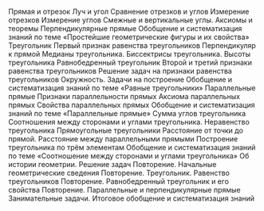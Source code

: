 
Прямая и отрезок
Луч и угол
Сравнение отрезков и углов
Измерение отрезков
Измерение углов
Смежные и вертикальные углы. Аксиомы и теоремы
Перпендикулярные прямые
Обобщение и систематизация знаний по теме «Простейшие геометрические фигуры и их свойства»
Треугольник
Первый признак равенства треугольников
Перпендикуляр к прямой
Медианы треугольника. Биссектрисы треугольника. Высоты треугольника
Равнобедренный треугольник
Второй и третий признаки равенства треугольников
Решение задач на признаки равенства треугольников
Окружность. Задачи на построение
Обобщение и систематизация знаний по теме «Равные треугольники»
Параллельные прямые
Признаки параллельности прямых
Аксиома параллельных прямых
Свойства параллельных прямых
Обобщение и систематизация знаний по теме «Параллельные прямые»
Сумма углов треугольника
Соотношения между сторонами и углами треугольника. Неравенство треугольника
Прямоугольные треугольники
Расстояние от точки до прямой. Расстояние между параллельными прямыми
Построение треугольника по трём элементам
Обобщение и систематизация знаний по теме «Соотношение между сторонами и углами треугольника»
Об истории геометрии. Решение задач
Повторение. Начальные геометрические сведения
Повторение. Треугольник. Равенство треугольников
Повторение. Равнобедренный треугольник и его свойства
Повторение. Параллельные и перпендикулярные прямые
Занимательные задачи. Итоговое обобщение и систематизация знаний